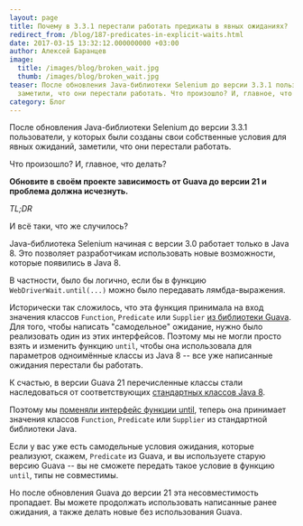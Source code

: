 ```yaml
---
layout: page
title: Почему в 3.3.1 перестали работать предикаты в явных ожиданиях?
redirect_from: /blog/187-predicates-in-explicit-waits.html
date: 2017-03-15 13:32:12.000000000 +03:00
author: Алексей Баранцев
image:
  title: /images/blog/broken_wait.jpg
  thumb: /images/blog/broken_wait.jpg
teaser: После обновления Java-библиотеки Selenium до версии 3.3.1 пользователи, у которых были созданы свои собственные условия для явных ожиданий,
  заметили, что они перестали работать. Что произошло? И, главное, что делать? Обновите в своём проекте зависимость от Guava до версии 21 и проблема должна исчезнуть
category: Блог
---
```

После обновления Java-библиотеки Selenium до версии 3.3.1 пользователи, у которых были созданы свои собственные условия для явных ожиданий, заметили, что они перестали работать.

Что произошло? И, главное, что делать?

**Обновите в своём проекте зависимость от Guava до версии 21 и проблема должна исчезнуть.**

*TL;DR*

И всё таки, что же случилось?

Java-библиотека Selenium начиная с версии 3.0 работает только в Java 8. Это позволяет разработчикам использовать новые возможности, которые появились в Java 8.

В частности, было бы логично, если бы в функцию `WebDriverWait.until(...)` можно было передавать лямбда-выражения.

Исторически так сложилось, что эта функция принимала на вход значения классов `Function`, `Predicate` или `Supplier` [из библиотеки Guava](https://github.com/google/guava/wiki/FunctionalExplained). Для того, чтобы написать "самодельное" ожидание, нужно было реализовать один из этих интерфейсов. Поэтому мы не могли просто взять и изменить функцию `until`, чтобы она использовала для параметров одноимённые классы из Java 8 -- все уже написанные ожидания перестали бы работать.

К счастью, в версии Guava 21 перечисленные классы стали наследоваться от соответствующих [стандартных классов Java 8](https://docs.oracle.com/javase/8/docs/api/java/util/function/package-summary.html).

Поэтому мы [поменяли интерфейс функции until](https://github.com/SeleniumHQ/selenium/commit/b2aa9fd534f7afbcba319231bb4bce85f825ef09), теперь она принимает значения классов `Function`, `Predicate` или `Supplier` из стандартной библиотеки Java.

Если у вас уже есть самодельные условия ожидания, которые реализуют, скажем, `Predicate` из Guava, и вы используете старую версию Guava -- вы не сможете передать такое условие в функцию `until`, типы не совместимы.

Но после обновления Guava до версии 21 эта несовместимость пропадает. Вы можете продолжать использовать написанные ранее ожидания, а также делать новые без использования Guava.
